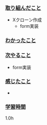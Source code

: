 ### <u>取り組んだこと</u>
- Xクローン作成
    - form実装 

### <u>わかったこと</u>


### <u>次やること</u>
- form実装

### <u>感じたこと</u>
- 

### <u>学習時間</u>
1.0h
